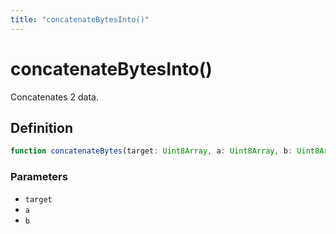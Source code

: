 ```yaml
---
title: "concatenateBytesInto()"
---
```


# concatenateBytesInto()

Concatenates 2 data.

## Definition

```ts
function concatenateBytes(target: Uint8Array, a: Uint8Array, b: Uint8Array): void;
```

### Parameters

- `target`
- `a`
- `b`

